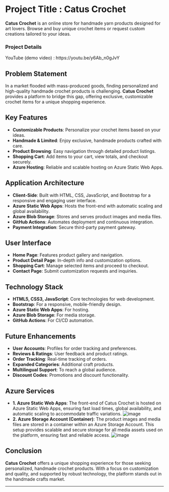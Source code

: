 # Project Title : Catus Crochet

**Catus Crochet** is an online store for handmade yarn products designed for art lovers. Browse and buy unique crochet items or request custom creations tailored to your ideas.

<h3>Project Details</h3>
YouTube (demo video) : 
https://youtu.be/y6Ab_n0gJvY




## Problem Statement

In a market flooded with mass-produced goods, finding personalized and high-quality handmade crochet products is challenging. **Catus Crochet** provides a platform to bridge this gap, offering exclusive, customizable crochet items for a unique shopping experience.

## Key Features

- **Customizable Products**: Personalize your crochet items based on your ideas.
- **Handmade & Limited**: Enjoy exclusive, handmade products crafted with care.
- **Product Browsing**: Easy navigation through detailed product listings.
- **Shopping Cart**: Add items to your cart, view totals, and checkout securely.
- **Azure Hosting**: Reliable and scalable hosting on Azure Static Web Apps.

## Application Architecture

- **Client-Side**: Built with HTML, CSS, JavaScript, and Bootstrap for a responsive and engaging user interface.
- **Azure Static Web Apps**: Hosts the front-end with automatic scaling and global availability.
- **Azure Blob Storage**: Stores and serves product images and media files.
- **GitHub Actions**: Automates deployment and continuous integration.
- **Payment Integration**: Secure third-party payment gateway.

## User Interface

- **Home Page**: Features product gallery and navigation.
- **Product Detail Page**: In-depth info and customization options.
- **Shopping Cart**: Manage selected items and proceed to checkout.
- **Contact Page**: Submit customization requests and inquiries.

## Technology Stack

- **HTML5, CSS3, JavaScript**: Core technologies for web development.
- **Bootstrap**: For a responsive, mobile-friendly design.
- **Azure Static Web Apps**: For hosting.
- **Azure Blob Storage**: For media storage.
- **GitHub Actions**: For CI/CD automation.

## Future Enhancements

- **User Accounts**: Profiles for order tracking and preferences.
- **Reviews & Ratings**: User feedback and product ratings.
- **Order Tracking**: Real-time tracking of orders.
- **Expanded Categories**: Additional craft products.
- **Multilingual Support**: To reach a global audience.
- **Discount Codes**: Promotions and discount functionality.

## Azure Services

- **1. Azure Static Web Apps**: The front-end of Catus Crochet is hosted on Azure Static Web Apps, ensuring fast load times, global availability, and automatic scaling to accommodate traffic variations.
  ![image](https://github.com/user-attachments/assets/1ca7752b-ed46-46b4-ae76-b69be56ad03e)
- **2. Azure Storage Account (Container)**: The product images and media files are stored in a container within an Azure Storage Account. This setup provides scalable and secure storage for all media assets used on the platform, ensuring fast and reliable access.
  ![image](https://github.com/user-attachments/assets/c2f23dcd-3219-443a-a564-346d11552483)


## Conclusion

**Catus Crochet** offers a unique shopping experience for those seeking personalized, handmade crochet products. With a focus on customization and quality, and supported by robust technology, the platform stands out in the handmade crafts market.

---

